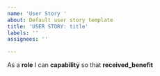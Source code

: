 ```yaml
---
name: 'User Story '
about: Default user story template
title: 'USER STORY: title'
labels: ''
assignees: ''

---
```


As a **role** I can **capability** so that **received_benefit**

